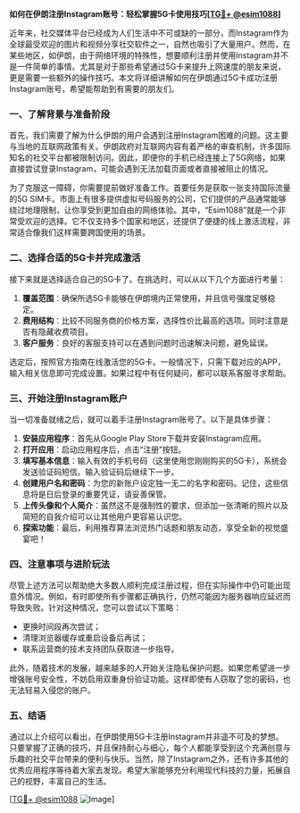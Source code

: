 **如何在伊朗注册Instagram账号：轻松掌握5G卡使用技巧[[TG💪+ @esim1088](https://t.me/s/esim1088)]**

近年来，社交媒体平台已经成为人们生活中不可或缺的一部分，而Instagram作为全球最受欢迎的图片和视频分享社交软件之一，自然也吸引了大量用户。然而，在某些地区，如伊朗，由于网络环境的特殊性，想要顺利注册并使用Instagram并不是一件简单的事情。尤其是对于那些希望通过5G卡来提升上网速度的朋友来说，更是需要一些额外的操作技巧。本文将详细讲解如何在伊朗通过5G卡成功注册Instagram账号，希望能帮助到有需要的朋友们。

### 一、了解背景与准备阶段

首先，我们需要了解为什么伊朗的用户会遇到注册Instagram困难的问题。这主要与当地的互联网政策有关。伊朗政府对互联网内容有着严格的审查机制，许多国际知名的社交平台都被限制访问。因此，即便你的手机已经连接上了5G网络，如果直接尝试登录Instagram，可能会遇到无法加载页面或者直接被阻止的情况。

为了克服这一障碍，你需要提前做好准备工作。首要任务是获取一张支持国际流量的5G SIM卡。市面上有很多提供虚拟号码服务的公司，它们提供的产品通常能够绕过地理限制，让你享受到更加自由的网络体验。其中，“Esim1088”就是一个非常受欢迎的选择。它不仅支持多个国家和地区，还提供了便捷的线上激活流程，非常适合像我们这样需要跨国使用的场景。

### 二、选择合适的5G卡并完成激活

接下来就是选择适合自己的5G卡了。在挑选时，可以从以下几个方面进行考量：

1. **覆盖范围**：确保所选5G卡能够在伊朗境内正常使用，并且信号强度足够稳定。
2. **费用结构**：比较不同服务商的价格方案，选择性价比最高的选项。同时注意是否有隐藏收费项目。
3. **客户服务**：良好的客服支持可以在遇到问题时迅速解决问题，避免延误。

选定后，按照官方指南在线激活您的5G卡。一般情况下，只需下载对应的APP，输入相关信息即可完成设置。如果过程中有任何疑问，都可以联系客服寻求帮助。

### 三、开始注册Instagram账户

当一切准备就绪之后，就可以着手注册Instagram账号了。以下是具体步骤：

1. **安装应用程序**：首先从Google Play Store下载并安装Instagram应用。
2. **打开应用**：启动应用程序后，点击“注册”按钮。
3. **填写基本信息**：输入有效的手机号码（这里使用您刚刚购买的5G卡），系统会发送验证码短信。输入验证码后继续下一步。
4. **创建用户名和密码**：为您的新账户设定独一无二的名字和密码。记住，这些信息将是日后登录的重要凭证，请妥善保管。
5. **上传头像和个人简介**：虽然这不是强制性的要求，但添加一张清晰的照片以及简短的自我介绍可以让其他用户更容易认识您。
6. **探索功能**：最后，利用推荐算法浏览热门话题和朋友动态，享受全新的视觉盛宴吧！

### 四、注意事项与进阶玩法

尽管上述方法可以帮助绝大多数人顺利完成注册过程，但在实际操作中仍可能出现意外情况。例如，有时即使所有步骤都正确执行，仍然可能因为服务器响应延迟而导致失败。针对这种情况，您可以尝试以下策略：

- 更换时间段再次尝试；
- 清理浏览器缓存或重启设备后再试；
- 联系运营商的技术支持团队获取进一步指导。

此外，随着技术的发展，越来越多的人开始关注隐私保护问题。如果您希望进一步增强账号安全性，不妨启用双重身份验证功能。这样即使有人窃取了您的密码，也无法轻易入侵您的账户。

### 五、结语

通过以上介绍可以看出，在伊朗使用5G卡注册Instagram并非遥不可及的梦想。只要掌握了正确的技巧，并且保持耐心与细心，每个人都能享受到这个充满创意与乐趣的社交平台带来的便利与快乐。当然，除了Instagram之外，还有许多其他的优秀应用程序等待着大家去发现。希望大家能够充分利用现代科技的力量，拓展自己的视野，丰富自己的生活。

[[TG💪+ @esim1088](https://t.me/s/esim1088) ![Image](https://i.postimg.cc/4NQfJmqS/Snipaste-2025-05-13-00-14-12.png)]